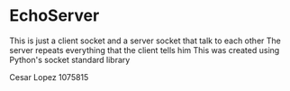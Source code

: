 # EchoServer
This is just a client socket and a server socket that talk to each other
The server repeats everything that the client tells him
This was created using Python's socket standard library

Cesar Lopez
1075815
